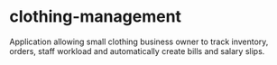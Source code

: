 # clothing-management
Application allowing small clothing business owner to track inventory, orders, staff workload and automatically create bills and salary slips.
